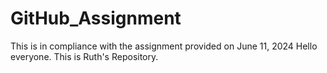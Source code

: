 # GitHub_Assignment
This is in compliance with the assignment provided on June 11, 2024
Hello everyone. This is Ruth's Repository.
